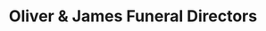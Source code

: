 ---
title: "Oliver & James Funeral Directors"
url: /botley/oliver-and-james-funeral-directors/
shop: funeral directors
---